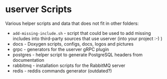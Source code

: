 # userver Scripts

Various helper scripts and data that does not fit in other folders:

* `add-missing-include.sh` - script that could be used to add missing includes into third-party sources that use userver (into your project :-) )
* docs - Doxygen scripts, configs, docs, logos and pictures
* grpc - generators for the userver gRPC plugin
* postgres - helper script to generate PostgreSQL headers from documentation
* rabbitmq - installation scripts for the RabbitMQ server
* redis - reddis commands generator (outdated?)
